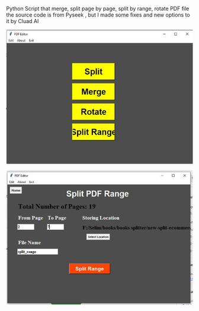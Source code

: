 Python Script that merge, split page by page, split by range, rotate PDF file
the source code is from Pyseek , but I made some fixes and new options to it by Cluad AI

![PDF-Editor-main-Window](Screenshots/pdf-editor-GUI1.JPG)

![PDF-Editor-split range-Window](Screenshots/pdf-editor-GUI2.JPG)
